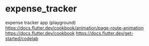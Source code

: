 # expense_tracker
expense tracker app (playground)
https://docs.flutter.dev/cookbook/animation/page-route-animation
https://docs.flutter.dev/cookbook
https://docs.flutter.dev/get-started/codelab
